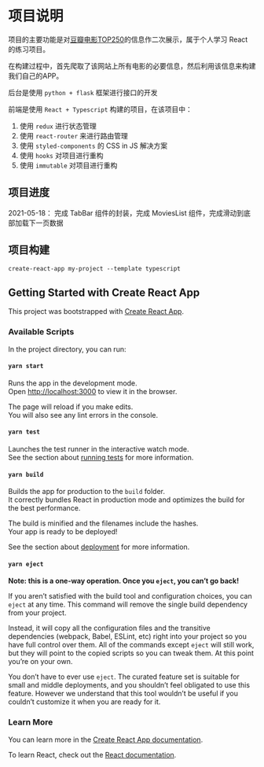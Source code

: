 # 项目说明

项目的主要功能是对[豆瓣电影TOP250](https://movie.douban.com/top250)的信息作二次展示，属于个人学习 React 的练习项目。

在构建过程中，首先爬取了该网站上所有电影的必要信息，然后利用该信息来构建我们自己的APP。

后台是使用 `python + flask` 框架进行接口的开发

前端是使用 `React + Typescript` 构建的项目，在该项目中：

1. 使用 `redux` 进行状态管理
2. 使用 `react-router` 来进行路由管理
3. 使用 `styled-components` 的 CSS in JS 解决方案
4. 使用 `hooks` 对项目进行重构
5. 使用 `immutable` 对项目进行重构

## 项目进度

2021-05-18： 完成 TabBar 组件的封装，完成 MoviesList 组件，完成滑动到底部加载下一页数据

## 项目构建

    create-react-app my-project --template typescript

## Getting Started with Create React App

This project was bootstrapped with [Create React App](https://github.com/facebook/create-react-app).

### Available Scripts

In the project directory, you can run:

#### `yarn start`

Runs the app in the development mode.\
Open [http://localhost:3000](http://localhost:3000) to view it in the browser.

The page will reload if you make edits.\
You will also see any lint errors in the console.

#### `yarn test`

Launches the test runner in the interactive watch mode.\
See the section about [running tests](https://facebook.github.io/create-react-app/docs/running-tests) for more information.

#### `yarn build`

Builds the app for production to the `build` folder.\
It correctly bundles React in production mode and optimizes the build for the best performance.

The build is minified and the filenames include the hashes.\
Your app is ready to be deployed!

See the section about [deployment](https://facebook.github.io/create-react-app/docs/deployment) for more information.

#### `yarn eject`

**Note: this is a one-way operation. Once you `eject`, you can’t go back!**

If you aren’t satisfied with the build tool and configuration choices, you can `eject` at any time. This command will remove the single build dependency from your project.

Instead, it will copy all the configuration files and the transitive dependencies (webpack, Babel, ESLint, etc) right into your project so you have full control over them. All of the commands except `eject` will still work, but they will point to the copied scripts so you can tweak them. At this point you’re on your own.

You don’t have to ever use `eject`. The curated feature set is suitable for small and middle deployments, and you shouldn’t feel obligated to use this feature. However we understand that this tool wouldn’t be useful if you couldn’t customize it when you are ready for it.

### Learn More

You can learn more in the [Create React App documentation](https://facebook.github.io/create-react-app/docs/getting-started).

To learn React, check out the [React documentation](https://reactjs.org/).
